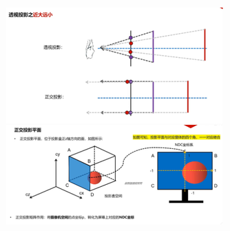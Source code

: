 ![输入图片说明](/imgs/2024-11-02/SKjmPkNGHvDO3avf.png)
![输入图片说明](/imgs/2024-11-02/TLJtOSGJDG9bW5Yu.png)
<!--stackedit_data:
eyJoaXN0b3J5IjpbMTYwMDU2MzQ0OSwxMjY5OTgwMzkxXX0=
-->